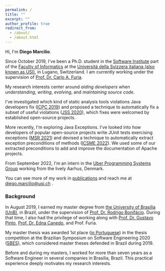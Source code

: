 ```yaml
---
permalink: /
title: ""
excerpt: ""
author_profile: true
redirect_from: 
  - /about/
  - /about.html
---
```


Hi, I'm **Diego Marcilio**.

Since October 2019, I've been a Ph.D. student in the [Software Institute](https://www.si.usi.ch/) part of the [Faculty of Informatics](https://www.inf.usi.ch) at the [Università della Svizzera italiana (also known as USI)](https://www.usi.ch/en), in Lugano, Switzerland. I am currently working under the supervision of [Prof. Dr. Carlo A. Furia](https://bugcounting.net/).

My research interests center around _aiding developers_ when _understanding_, _writing_, _evolving_, and _maintaining source code_.

I've investigated which kind of static analysis tools violations Java developers fix ([ICPC 2019](https://dvmarcilio.github.io/papers/icpc2019.pdf)) and proposed a technique to automatically fix a subset of useful violations  ([JSS 2020](https://dvmarcilio.github.io/papers/jss20-spongebugs.pdf)), which fixes were welcomed by established open-source projects.

More recently, I'm exploring Java Exceptions. I've looked into how developers of popular open-source projects write JUnit tests exercising exceptions ([MSR 2021](https://dvmarcilio.github.io/msr21)) and devised a technique to automatically extract exception preconditions of methods ([ICSME 2022](https://dvmarcilio.github.io/papers/wit-icsme22.pdf)). We used some of our extracted preconditions to add and improve the documentation of Apache projects.

From September 2022, I'm an intern in the [Uber Programming Systems Group](https://www.uber.com/dk/en/about/science/) working from the lively Aarhus, Denmark.

You can see more of my work in [publications](https://dvmarcilio.github.io/publications) and reach me at diego.marcilio@usi.ch .

### Background

In August 2019, I earned my master degree from [the University of Brasília (UnB)](https://international.unb.br/), in Brazil, under the supervision of [Prof. Dr. Rodrigo Bonifácio](https://rbonifacio.github.io/). During that time, I also had the privilege of working along with [Prof. Dr. Gustavo Pinto](https://gustavopinto.org/), [Prof. Dr. Edna Canedo](https://ednacanedo.github.io/), and Prof. Furia.

My master thesis was awarded 1st place ([in Portuguese](http://ppgi.unb.br/index.php?option=com_content&view=article&id=440:premiomestrado&catid=80&lang=pt&Itemid=489)) in the thesis competition at the Brazilian Symposium on Software Engineering 2020 ([SBES](http://cbsoft2020.imd.ufrn.br/sbes-ctd.php)), which considered master theses defended in Brazil during 2019.

Before and during my masters, I worked for more than seven years as a Software Engineer in several companies in Brasília, Brazil.
This practical experience deeply motivates my research interests.
